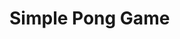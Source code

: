 <!DOCTYPE html>
<html lang="en">
<head>
    <meta charset="UTF-8">
    <title>Simple Pong Game</title>
    <link rel="stylesheet" href="style.css">
</head>
<body>
    <h1>Simple Pong Game</h1>
    <canvas id="pongCanvas" width="700" height="400"></canvas>
    <script src="script.js"></script>
</body>
</html>
